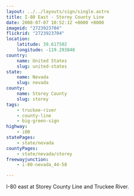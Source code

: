 ```yaml
---
layout: ../../layouts/sign/single.astro
title: I-80 East - Storey County Line
date: 2008-07-07 10:52:12 +0000 +0000
imageid: "2723923704"
flickrid: "2723923704"
location:
    latitude: 39.617502
    longitude: -119.293848
country:
    name: United States
    slug: united-states
state:
    name: Nevada
    slug: nevada
county:
    name: Storey County
    slug: storey
tags:
    - truckee-river
    - county-line
    - big-green-sign
highway:
    - i80
statePages:
    - state/nevada
countyPages:
    - state/nevada/storey
freewayjunction:
    - i-80-nevada_44-58

---
```

I-80 east at Storey County Line and Truckee River.